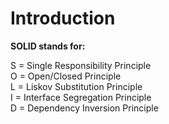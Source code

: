 # Introduction

**SOLID stands for:**

S = Single Responsibility Principle  
O = Open/Closed Principle  
L = Liskov Substitution Principle  
I  = Interface Segregation Principle  
D = Dependency Inversion Principle  
